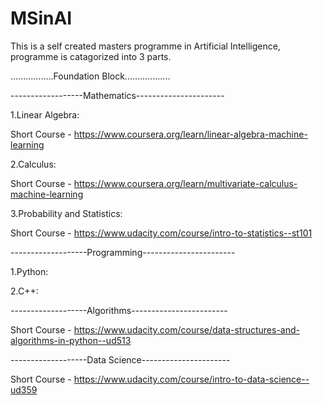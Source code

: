 # MSinAI
This is a self created masters programme in Artificial Intelligence, programme is catagorized into 3 parts.

.................Foundation Block..................

------------------Mathematics----------------------


1.Linear Algebra:

Short Course - https://www.coursera.org/learn/linear-algebra-machine-learning

2.Calculus:

Short Course - https://www.coursera.org/learn/multivariate-calculus-machine-learning

3.Probability and Statistics:

Short Course - https://www.udacity.com/course/intro-to-statistics--st101



-------------------Programming-----------------------

1.Python:

2.C++:



-------------------Algorithms------------------------

Short Course - https://www.udacity.com/course/data-structures-and-algorithms-in-python--ud513


-------------------Data Science----------------------

Short Course - https://www.udacity.com/course/intro-to-data-science--ud359
